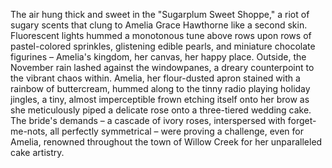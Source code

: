 The air hung thick and sweet in the "Sugarplum Sweet Shoppe," a riot of sugary scents that clung to Amelia Grace Hawthorne like a second skin.  Fluorescent lights hummed a monotonous tune above rows upon rows of pastel-colored sprinkles, glistening edible pearls, and miniature chocolate figurines – Amelia's kingdom, her canvas, her happy place. Outside, the November rain lashed against the windowpanes, a dreary counterpoint to the vibrant chaos within.  Amelia, her flour-dusted apron stained with a rainbow of buttercream, hummed along to the tinny radio playing holiday jingles, a tiny, almost imperceptible frown etching itself onto her brow as she meticulously piped a delicate rose onto a three-tiered wedding cake.  The bride's demands – a cascade of ivory roses, interspersed with forget-me-nots, all perfectly symmetrical – were proving a challenge, even for Amelia, renowned throughout the town of Willow Creek for her unparalleled cake artistry.
